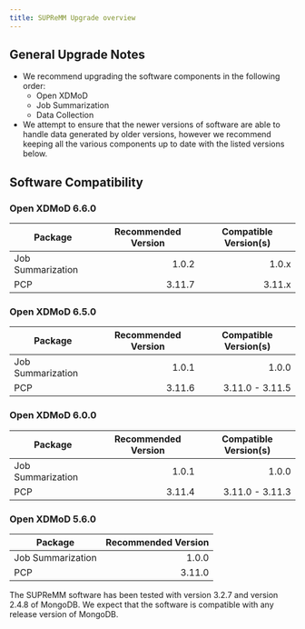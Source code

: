 ```yaml
---
title: SUPReMM Upgrade overview
---
```


General Upgrade Notes
---------------------

- We recommend upgrading the software components in the following order:
  - Open XDMoD
  - Job Summarization
  - Data Collection
- We attempt to ensure that the newer versions of software are able to handle
  data generated by older versions, however we recommend keeping all the
  various components up to date with the listed versions below.

Software Compatibility
----------------------

### Open XDMoD 6.6.0

<table>
<thead>
<tr>
<th>Package</th> <th>Recommended Version</th> <th>Compatible Version(s)</th>
</tr>
</thead>
<tbody>
<tr>
<td> Job Summarization </td><td align="right"> 1.0.2               </td><td align="right"> 1.0.x </td>
</tr>
<tr>
<td> PCP               </td><td align="right"> 3.11.7              </td><td align="right"> 3.11.x </td>
</tr>
</tbody>
</table>

### Open XDMoD 6.5.0

<table>
<thead>
<tr>
<th>Package</th> <th>Recommended Version</th> <th>Compatible Version(s)</th>
</tr>
</thead>
<tbody>
<tr>
<td> Job Summarization </td><td align="right"> 1.0.1               </td><td align="right"> 1.0.0 </td>
</tr>
<tr>
<td> PCP               </td><td align="right"> 3.11.6              </td><td align="right"> 3.11.0 - 3.11.5 </td>
</tr>
</tbody>
</table>


### Open XDMoD 6.0.0

<table>
<thead>
<tr>
<th>Package</th> <th>Recommended Version</th> <th>Compatible Version(s)</th>
</tr>
</thead>
<tbody>
<tr>
<td> Job Summarization </td><td align="right"> 1.0.1               </td><td align="right"> 1.0.0 </td>
</tr>
<tr>
<td> PCP               </td><td align="right"> 3.11.4              </td><td align="right"> 3.11.0 - 3.11.3 </td>
</tr>
</tbody>
</table>

### Open XDMoD 5.6.0


<table>
<thead>
<tr>
<th>Package</th> <th>Recommended Version</th>
</tr>
</thead>
<tbody>
<tr>
<td> Job Summarization </td><td align="right"> 1.0.0  </td>
</tr>
<tr>
<td> PCP               </td><td align="right"> 3.11.0 </td>
</tr>
</tbody>
</table>

The SUPReMM software has been tested with version 3.2.7 and version 2.4.8 of
MongoDB. We expect that the software is compatible with any release version of
MongoDB.
